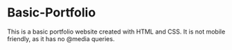 # Basic-Portfolio
This is a basic portfolio website created with HTML and CSS. It is not mobile friendly, as it has no @media queries. 